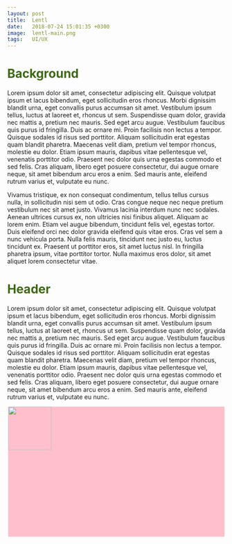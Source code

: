 ```yaml
---
layout: post
title:  Lentl
date:   2018-07-24 15:01:35 +0300
image:  lentl-main.png
tags:   UI/UX
---
```

<h1 style="color:#3e6913;">Background</h1>
Lorem ipsum dolor sit amet, consectetur adipiscing elit. Quisque volutpat ipsum et lacus bibendum, eget sollicitudin eros rhoncus. Morbi dignissim blandit urna, eget convallis purus accumsan sit amet. Vestibulum ipsum tellus, luctus at laoreet et, rhoncus ut sem. Suspendisse quam dolor, gravida nec mattis a, pretium nec mauris. Sed eget arcu augue. Vestibulum faucibus quis purus id fringilla. Duis ac ornare mi. Proin facilisis non lectus a tempor. Quisque sodales id risus sed porttitor. Aliquam sollicitudin erat egestas quam blandit pharetra. Maecenas velit diam, pretium vel tempor rhoncus, molestie eu dolor. Etiam ipsum mauris, dapibus vitae pellentesque vel, venenatis porttitor odio. Praesent nec dolor quis urna egestas commodo et sed felis. Cras aliquam, libero eget posuere consectetur, dui augue ornare neque, sit amet bibendum arcu eros a enim. Sed mauris ante, eleifend rutrum varius et, vulputate eu nunc.

Vivamus tristique, ex non consequat condimentum, tellus tellus cursus nulla, in sollicitudin nisi sem ut odio. Cras congue neque nec neque pretium vestibulum nec sit amet justo. Vivamus lacinia interdum nunc nec sodales. Aenean ultrices cursus ex, non ultricies nisi finibus aliquet. Aliquam ac lorem enim. Etiam vel augue bibendum, tincidunt felis vel, egestas tortor. Duis eleifend orci nec dolor gravida eleifend quis vitae eros. Cras vel sem a nunc vehicula porta. Nulla felis mauris, tincidunt nec justo eu, luctus tincidunt ex. Praesent ut porttitor eros, sit amet luctus nisl. In fringilla pharetra ipsum, vitae porttitor tortor. Nulla maximus eros dolor, sit amet aliquet lorem consectetur vitae.

<h1 style="color:#3e6913;">Header</h1>

Lorem ipsum dolor sit amet, consectetur adipiscing elit. Quisque volutpat ipsum et lacus bibendum, eget sollicitudin eros rhoncus. Morbi dignissim blandit urna, eget convallis purus accumsan sit amet. Vestibulum ipsum tellus, luctus at laoreet et, rhoncus ut sem. Suspendisse quam dolor, gravida nec mattis a, pretium nec mauris. Sed eget arcu augue. Vestibulum faucibus quis purus id fringilla. Duis ac ornare mi. Proin facilisis non lectus a tempor. Quisque sodales id risus sed porttitor. Aliquam sollicitudin erat egestas quam blandit pharetra. Maecenas velit diam, pretium vel tempor rhoncus, molestie eu dolor. Etiam ipsum mauris, dapibus vitae pellentesque vel, venenatis porttitor odio. Praesent nec dolor quis urna egestas commodo et sed felis. Cras aliquam, libero eget posuere consectetur, dui augue ornare neque, sit amet bibendum arcu eros a enim. Sed mauris ante, eleifend rutrum varius et, vulputate eu nunc.

<style>
.slider {
  width: 500px;
  height: 300px;
  background-color: yellow;
  margin-left: auto;
  margin-right: auto;
  margin-top: 0px;
  text-align: center;
  overflow: hidden;
}
.image-container {
  width: 1500px;
  background-color: pink;
  height: 300px;
  clear: both;
  position: relative;
  -webkit-transition: left 2s;
  -moz-transition: left 2s;
  -o-transition: left 2s;
  transition: left 2s;
}
.slide {
  float: left;
  margin: 0px;
  padding: 0px;
  position: relative;
}
#slide-1:target ~ .image-container {
  left: 0px;
}
#slide-2:target ~ .image-container {
  left: -500px;
}
#slide-3:target ~ .image-container {
  left: -1000px;
}
.buttons {
  position: relative;
  top: -20px;
}
.buttons a {
  display: inline-block;
  height: 15px;
  width: 15px;
  border-radius: 50px;
  background-color: lightgreen;
}
</style>

<body>
  <div class="slider">
    <span id="slide-1">
      <div class="image-container">
        <img src="/images/03.jpg" class="slide" width="100" height="100" />
      </div>
    </span>
    <span id="slide-2">
      <div class="image-container">
        <img src="/images/03.jpg" class="slide" width="100" height="100" />
      </div>
    </span>
    <span id="slide-3">
      <div class="image-container">
        <img src="/images/03.jpg" class="slide" width="100" height="100" />
      </div>
    </span>

    <div class="buttons">
      <a href="#slide-1"></a>
      <a href="#slide-2"></a>
      <a href="#slide-3"></a>
    </div>
  </div>
</body>
